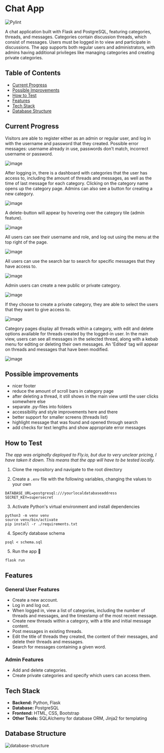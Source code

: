 # Chat App

![Pylint](https://github.com/avanine/tsoha-chat-app/actions/workflows/pylint.yml/badge.svg)

A chat application built with Flask and PostgreSQL, featuring categories, threads, and messages. Categories contain discussion threads, which consist of messages. Users must be logged in to view and participate in discussions. The app supports both regular users and administrators, with admins having additional privileges like managing categories and creating private categories.

## Table of Contents

- [Current Progress](#current-progress)
- [Possible Improvements](#possible-improvements)
- [How to Test](#how-to-test)
- [Features](#features)
- [Tech Stack](#tech-stack)
- [Database Structure](#database-structure)

## Current Progress

Visitors are able to register either as an admin or regular user, and log in with the username and password that they created. Possible error messages: username already in use, passwords don't match, incorrect username or password.

![image](https://github.com/user-attachments/assets/0c2bffef-bf06-4913-87fa-fbe505c66a92)

After logging in, there is a dashboard with categories that the user has access to, including the amount of threads and messages, as well as the time of last message for each category. Clicking on the category name opens up the category page. Admins can also see a button for creating a new category.

![image](https://github.com/user-attachments/assets/a45ebad3-cc34-4faf-a152-5773c0509849)

A delete-button will appear by hovering over the category tile (admin feature).

![image](https://github.com/user-attachments/assets/07fc0ef0-dcef-4154-bb94-a916e5420d1b)

All users can see their username and role, and log out using the menu at the top right of the page.

![image](https://github.com/user-attachments/assets/b5712824-102c-4661-bf12-50d4d53a142d)

All users can use the search bar to search for specific messages that they have access to.

![image](https://github.com/user-attachments/assets/187ce0d2-4234-4497-a156-8967589b6605)

Admin users can create a new public or private category.

![image](https://github.com/user-attachments/assets/dce0aa53-2f6f-4fb3-a617-bc61ec24b9be)

If they choose to create a private category, they are able to select the users that they want to give access to.

![image](https://github.com/user-attachments/assets/98220929-79ce-43c4-b16d-40e3291d971e)

Category pages display all threads within a category, with edit and delete options available for threads created by the logged-in user. In the main view, users can see all messages in the selected thread, along with a kebab menu for editing or deleting their own messages. An 'Edited' tag will appear on threads and messages that have been modified.

![image](https://github.com/user-attachments/assets/7a8f3552-6bb3-48de-944c-59831806412d)

## Possible improvements

- nicer footer
- reduce the amount of scroll bars in category page
- after deleting a thread, it still shows in the main view until the user clicks somewhere else
- separate .py-files into folders
- accessibility and style improvements here and there
- better support for smaller screens (threads list)
- highlight message that was found and opened through search
- add checks for text lengths and show appropriate error messages

## How to Test

_The app was originally deployed to Fly.io, but due to very unclear pricing, I have taken it down. This means that the app will have to be tested locally._

1. Clone the repository and navigate to the root directory

2. Create a ``.env`` file with the following variables, changing the values to your own

```
DATABASE_URL=postgresql:///yourlocaldatabaseaddress
SECRET_KEY=supersecret
```

3. Activate Python's virtual environment and install dependencies

```
python3 -m venv venv
source venv/bin/activate
pip install -r ./requirements.txt
```

4. Specify database schema

```
psql < schema.sql
```

5. Run the app 🦄

```
flask run
```

## Features

### General User Features
- Create a new account.
- Log in and log out.
- When logged in, view a list of categories, including the number of threads and messages, and the timestamp of the most recent message.
- Create new threads within a category, with a title and initial message content.
- Post messages in existing threads.
- Edit the title of threads they created, the content of their messages, and delete their threads and messages.
- Search for messages containing a given word.

### Admin Features
- Add and delete categories.
- Create private categories and specify which users can access them.

## Tech Stack

- **Backend:** Python, Flask
- **Database:** PostgreSQL
- **Frontend:** HTML, CSS, Bootstrap
- **Other Tools:** SQLAlchemy for database ORM, Jinja2 for templating

## Database Structure


![database-structure](https://github.com/user-attachments/assets/8dd78b49-ef99-46eb-9ca7-c64886879815)
